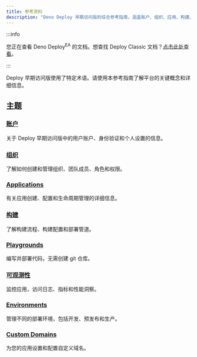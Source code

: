 ```yaml
---
title: 参考资料
description: "Deno Deploy 早期访问版的综合参考指南，涵盖账户、组织、应用、构建、可观测性、环境和自定义域名。"
---
```


:::info

您正在查看 Deno Deploy<sup>EA</sup> 的文档。想查找 Deploy Classic 文档？[点击此处查看](/deploy/)。

:::

Deploy 早期访问版使用了特定术语。请使用本参考指南了解平台的关键概念和详细信息。

## 主题

### [账户](/deploy/early-access/reference/accounts)

关于 Deploy 早期访问版中的用户账户、身份验证和个人设置的信息。

### [组织](/deploy/early-access/reference/organizations)

了解如何创建和管理组织、团队成员、角色和权限。

### [Applications](/deploy/early-access/reference/apps)

有关应用创建、配置和生命周期管理的详细信息。

### [构建](/deploy/early-access/reference/builds)

了解构建流程、构建配置和部署管道。

### [Playgrounds](/deploy/early-access/reference/playgrounds)

编写并部署代码，无需创建 git 仓库。

### [可观测性](/deploy/early-access/reference/observability)

监控应用，访问日志、指标和性能洞察。

### [Environments](/deploy/early-access/reference/env-vars-and-contexts/)

管理不同的部署环境，包括开发、预发布和生产。

### [Custom Domains](/deploy/early-access/reference/domains)

为您的应用设置和配置自定义域名。